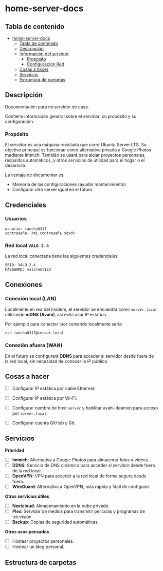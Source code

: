 # home-server-docs

## Tabla de contenido
<!-- TOC -->

- [home-server-docs](#home-server-docs)
    - [Tabla de contenido](#tabla-de-contenido)
    - [Descripción](#descripci%C3%B3n)
    - [Información del servidor](#informaci%C3%B3n-del-servidor)
        - [Propósito](#prop%C3%B3sito)
        - [Configuración Red](#configuraci%C3%B3n-red)
    - [Cosas a hacer](#cosas-a-hacer)
    - [Servicios](#servicios)
    - [Estructura de carpetas](#estructura-de-carpetas)

<!-- /TOC -->



## Descripción 

Documentación para mi servidor de casa. 

Contiene información general sobre el servidor, su propósito y su configuración.

### Propósito
El servidor es una máquina reciclada que corre Ubuntu Server LTS. Su objetivo principal es funcionar como alternativa privada a Google Photos mediante Immich. También se usará para alojar proyectos personales, respaldos automáticos, y otros servicios de utilidad para el hogar o el desarrollo.

La ventaja de documentar es: 
- Memoria de las configuraciones (ayudar mantenimiento)
- Configurar otro server igual en el futuro


## Credenciales
### Usuarios
```
usuario: ianchu0317
contraseña: <mi contraseña xdxd>
```

### Red local `VALO 2.4`
La red local conectada tiene las siguientes credenciales.
```bash
SSID: VALO 2.4
PASSWORD: valorant123
```

## Conexiones
### Conexión local (LAN)
Localmente en red del módem, el servidor se encuentra como `server.local` utilizando **mDNS (Avahi)**, así evita usar IP estático.

Por ejemplo para conectar lpor comando localmente sería:
```bash
ssh ianchu0317@server.local
``` 

### Conexión afuera (WAN)

En el futuro se configurará **DDNS** para acceder al servidor desde fuera de la red local, sin necesidad de conocer la IP pública.


## Cosas a hacer
- [ ] Configurar IP estática por cable Ethernet.
- [ ] Configurar IP estática por Wi-Fi.
- [ ] Configurar nombre de host `server` y habilitar avahi-deamon para acceso por `server.local`.
- [ ] Configurar cuenta GitHub y Git.


## Servicios
**Prioridad**
- [ ] **Immich**: Alternativa a Google Photos para almacenar fotos y videos.
- [ ] **DDNS**: Servicio de DNS dinámico para acceder al servidor desde fuera de la red local.
- [ ] **OpenVPN**: VPN para acceder a la red local de forma segura desde fuera.
- [ ] **WireGuard**: Alternativa a OpenVPN, más rápida y fácil de configurar.

**Otros servicios útiles**
- [ ] **Nextcloud**: Almacenamiento en la nube privado.
- [ ] **Plex**: Servidor de medios para transmitir películas y programas de televisión.
- [ ] **Backup**: Copias de seguridad automáticas.

**Otros usos pensados**
- [ ] Hostear proyectos personales.
- [ ] Hostear un blog personal.

## Estructura de carpetas
